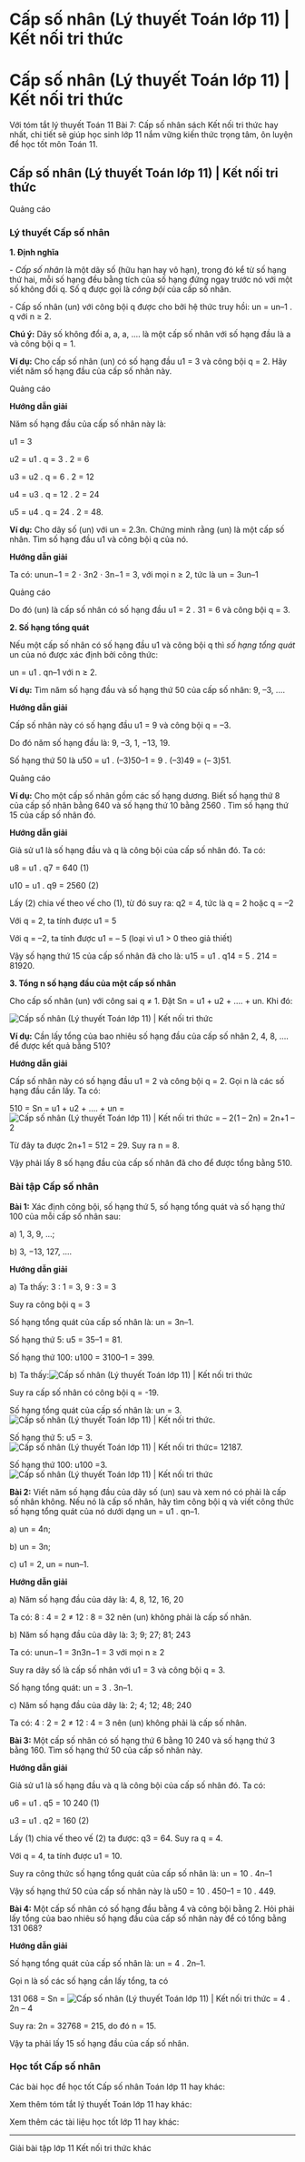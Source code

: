 # Cấp số nhân (Lý thuyết Toán lớp 11) | Kết nối tri thức

# Cấp số nhân (Lý thuyết Toán lớp 11) | Kết nối tri thức

Với tóm tắt lý thuyết Toán 11 Bài 7: Cấp số nhân sách Kết nối tri thức hay nhất, chi tiết sẽ giúp học sinh lớp 11 nắm vững kiến thức trọng tâm, ôn luyện để học tốt môn Toán 11.

## Cấp số nhân (Lý thuyết Toán lớp 11) | Kết nối tri thức

Quảng cáo

### **Lý thuyết Cấp số nhân**

**1\. Định nghĩa**

\- _Cấp số nhân_ là một dãy số (hữu hạn hay vô hạn), trong đó kể từ số hạng thứ hai, mỗi số hạng đều bằng tích của số hạng đứng ngay trước nó với một số không đổi q. Số q được gọi là _công bội_ của cấp số nhân.

\- Cấp số nhân (un) với công bội q được cho bởi hệ thức truy hồi: un = un–1 . q với n ≥ 2.

**Chú ý:** Dãy số không đổi a, a, a, .... là một cấp số nhân với số hạng đầu là a và công bội q = 1.

**Ví dụ:** Cho cấp số nhân (un) có số hạng đầu u1 = 3 và công bội q = 2. Hãy viết năm số hạng đầu của cấp số nhân này.

Quảng cáo

**Hướng dẫn giải**

Năm số hạng đầu của cấp số nhân này là:

u1 = 3

u2 = u1 . q = 3 . 2 = 6

u3 = u2 . q = 6 . 2 = 12

u4 = u3 . q = 12 . 2 = 24

u5 = u4 . q = 24 . 2 = 48.

**Ví dụ:** Cho dãy số (un) với un = 2.3n. Chứng minh rằng (un) là một cấp số nhân. Tìm số hạng đầu u1 và công bội q của nó.

**Hướng dẫn giải**

Ta có: unun−1 = 2 ⋅ 3n2 ⋅ 3n−1 = 3, với mọi n ≥ 2, tức là un = 3un–1

Quảng cáo

Do đó (un) là cấp số nhân có số hạng đầu u1 = 2 . 31 = 6 và công bội q = 3.

**2\. Số hạng tổng quát**

Nếu một cấp số nhân có số hạng đầu u1­ và công bội q thì _số hạng tổng quát_ un­ của nó được xác định bởi công thức:

un = u1 . qn–1 với n ≥ 2.

**Ví dụ:** Tìm năm số hạng đầu và số hạng thứ 50 của cấp số nhân: 9, –3, ….

**Hướng dẫn giải**

Cấp số nhân này có số hạng đầu u­1 = 9 và công bội q = –3.

Do đó năm số hạng đầu là: 9, –3, 1, −13, 19. 

Số hạng thứ 50 là u50 = u1 . (–3)50–1 = 9 . (–3)49 = (– 3)51.

Quảng cáo

**Ví dụ:** Cho một cấp số nhân gồm các số hạng dương. Biết số hạng thứ 8 của cấp số nhân bằng 640 và số hạng thứ 10 bằng 2560 . Tìm số hạng thứ 15 của cấp số nhân đó.

**Hướng dẫn giải**

Giả sử u1 là số hạng đầu và q là công bội của cấp số nhân đó. Ta có:

u8 = u1 . q7 = 640 (1)

u10 = u1 . q9 = 2560 (2)

Lấy (2) chia vế theo vế cho (1), từ đó suy ra: q2 = 4, tức là q = 2 hoặc q = –2 

Với q = 2, ta tính được u­1 = 5

Với q = –2, ta tính được u­1 = – 5 (loại vì u1 > 0 theo giả thiết)

Vậy số hạng thứ 15 của cấp số nhân đã cho là: u15 = u1 . q14 = 5 . 214 = 81920.

**3\. Tổng n số hạng đầu của một cấp số nhân**

Cho cấp số nhân (un) với công sai q ≠ 1. Đặt Sn = u1 \+ u2 \+ …. + un. Khi đó:

![Cấp số nhân \(Lý thuyết Toán lớp 11\) | Kết nối tri thức](https://vietjack.com/toan-11-kn/images/ly-thuyet-bai-7-cap-so-nhan-185524.PNG)

**Ví dụ:** Cần lấy tổng của bao nhiêu số hạng đầu của cấp số nhân 2, 4, 8, …. để được kết quả bằng 510?

**Hướng dẫn giải**

Cấp số nhân này có số hạng đầu u1 = 2 và công bội q = 2. Gọi n là các số hạng đầu cần lấy. Ta có:

510 = Sn = u1 \+ u2 \+ …. + un = ![Cấp số nhân \(Lý thuyết Toán lớp 11\) | Kết nối tri thức](https://vietjack.com/toan-11-kn/images/ly-thuyet-bai-7-cap-so-nhan-185525.PNG) = – 2(1 – 2n) = 2n+1 – 2

Từ đây ta được 2n+1 = 512 = 29. Suy ra n = 8.

Vậy phải lấy 8 số hạng đầu của cấp số nhân đã cho để được tổng bằng 510.

### **Bài tập Cấp số nhân**

**Bài 1:** Xác định công bội, số hạng thứ 5, số hạng tổng quát và số hạng thứ 100 của mỗi cấp số nhân sau:

a) 1, 3, 9, ...;

b) 3, −13, 127, ….

**Hướng dẫn giải**

a) Ta thấy: 3 : 1 = 3, 9 : 3 = 3

Suy ra công bội q = 3

Số hạng tổng quát của cấp số nhân là: un = 3n–1.

Số hạng thứ 5: u5 = 35–1 = 81.

Số hạng thứ 100: u100 = 3100–1 = 399.

b) Ta thấy:![Cấp số nhân \(Lý thuyết Toán lớp 11\) | Kết nối tri thức](https://vietjack.com/toan-11-kn/images/ly-thuyet-bai-7-cap-so-nhan-185526.PNG)

Suy ra cấp số nhân có công bội q = -19.

Số hạng tổng quát của cấp số nhân là: un = 3.![Cấp số nhân \(Lý thuyết Toán lớp 11\) | Kết nối tri thức](https://vietjack.com/toan-11-kn/images/ly-thuyet-bai-7-cap-so-nhan-185527.PNG).

Số hạng thứ 5: u5 = 3.![Cấp số nhân \(Lý thuyết Toán lớp 11\) | Kết nối tri thức](https://vietjack.com/toan-11-kn/images/ly-thuyet-bai-7-cap-so-nhan-185528.PNG)= 12187.

Số hạng thứ 100: u100 =3.![Cấp số nhân \(Lý thuyết Toán lớp 11\) | Kết nối tri thức](https://vietjack.com/toan-11-kn/images/ly-thuyet-bai-7-cap-so-nhan-185529.PNG)

**Bài 2:** Viết năm số hạng đầu của dãy số (un) sau và xem nó có phải là cấp số nhân không. Nếu nó là cấp số nhân, hãy tìm công bội q và viết công thức số hạng tổng quát của nó dưới dạng un = u1 . qn–1.

a) un = 4n;

b) un = 3n;

c) u1 = 2, un = nun–1.

**Hướng dẫn giải**

a) Năm số hạng đầu của dãy là: 4, 8, 12, 16, 20

Ta có: 8 : 4 = 2 ≠ 12 : 8 = 32 nên (un) không phải là cấp số nhân.

b) Năm số hạng đầu của dãy là: 3; 9; 27; 81; 243

Ta có: unun−1 = 3n3n−1 = 3 với mọi n ≥ 2

Suy ra dãy số là cấp số nhân với u1 = 3 và công bội q = 3.

Số hạng tổng quát: un = 3 . 3n–1.

c) Năm số hạng đầu của dãy là: 2; 4; 12; 48; 240

Ta có: 4 : 2 = 2 ≠ 12 : 4 = 3 nên (un) không phải là cấp số nhân.

**Bài 3:** Một cấp số nhân có số hạng thứ 6 bằng 10 240 và số hạng thứ 3 bằng 160. Tìm số hạng thứ 50 của cấp số nhân này.

**Hướng dẫn giải**

Giả sử u1 là số hạng đầu và q là công bội của cấp số nhân đó. Ta có:

u6 = u1 . q5 = 10 240 (1)

u3 = u1 . q2 = 160 (2)

Lấy (1) chia vế theo vế (2) ta được: q3 = 64. Suy ra q = 4.

Với q = 4, ta tính được u­1 = 10.

Suy ra công thức số hạng tổng quát của cấp số nhân là: un = 10 . 4n–1

Vậy số hạng thứ 50 của cấp số nhân này là u50 = 10 . 450–1 = 10 . 449.

**Bài 4:** Một cấp số nhân có số hạng đầu bằng 4 và công bội bằng 2. Hỏi phải lấy tổng của bao nhiêu số hạng đầu của cấp số nhân này để có tổng bằng 131 068?

**Hướng dẫn giải**

Số hạng tổng quát của cấp số nhân là: un = 4 . 2n–1.

Gọi n là số các số hạng cần lấy tổng, ta có

131 068 = Sn = ![Cấp số nhân \(Lý thuyết Toán lớp 11\) | Kết nối tri thức](https://vietjack.com/toan-11-kn/images/ly-thuyet-bai-7-cap-so-nhan-185530.PNG) = 4 . 2n – 4

Suy ra: 2n = 32768 = 215, do đó n = 15.

Vậy ta phải lấy 15 số hạng đầu của cấp số nhân. 

### **Học tốt Cấp số nhân**

Các bài học để học tốt Cấp số nhân Toán lớp 11 hay khác:

Xem thêm tóm tắt lý thuyết Toán lớp 11 hay khác:

Xem thêm các tài liệu học tốt lớp 11 hay khác:

* * *

Giải bài tập lớp 11 Kết nối tri thức khác
